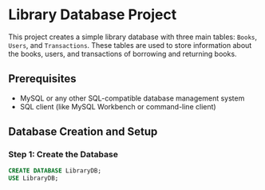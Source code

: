 # Library Database Project

This project creates a simple library database with three main tables: `Books`, `Users`, and `Transactions`. These tables are used to store information about the books, users, and transactions of borrowing and returning books.

## Prerequisites

- MySQL or any other SQL-compatible database management system
- SQL client (like MySQL Workbench or command-line client)

## Database Creation and Setup

### Step 1: Create the Database

```sql
CREATE DATABASE LibraryDB;
USE LibraryDB;
